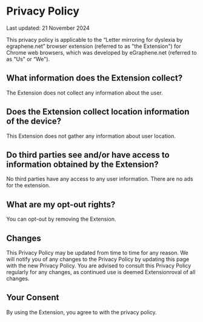 # Privacy Policy

Last updated: 21 November 2024

This privacy policy is applicable to the “Letter mirroring for dyslexia by egraphene.net” browser extension (referred to as "the Extension") for Chrome web browsers, which was developed by eGraphene.net (referred to as "Us" or “We").

## What information does the Extension collect?

The Extension does not collect any information about the user.

## Does the Extension collect location information of the device?

This Extension does not gather any information about user location.

## Do third parties see and/or have access to information obtained by the Extension?

No third parties have any access to any user information. There are no ads for the extension. 

## What are my opt-out rights?

You can opt-out by removing the Extension. 

## Changes

This Privacy Policy may be updated from time to time for any reason. We will notify you of any changes to the Privacy Policy by updating this page with the new Privacy Policy. You are advised to consult this Privacy Policy regularly for any changes, as continued use is deemed Extensionroval of all changes.

## Your Consent

By using the Extension, you agree to with the privacy policy.
